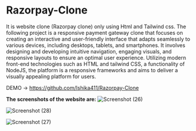 # Razorpay-Clone
It is website clone (Razorpay clone) only using Html and Tailwind css. 
The following project is a responsive payment gateway clone that focuses on creating an interactive and user-friendly interface that adapts seamlessly to various devices, including desktops, tablets, and smartphones. It involves designing and developing intuitive navigation, engaging visuals, and responsive layouts to ensure an optimal user experience. Utilizing modern front-end technologies such as HTML and tailwind CSS, a functionality of NodeJS, the platform is a responsive frameworks and aims to deliver a visually appealing platform for users.

DEMO ->  https://github.com/Ishika411/Razorpay-Clone

**The screenshots of the website are:**
![Screenshot (26)](https://github.com/user-attachments/assets/9515f73b-7572-4a10-8703-768ba5ab1ace)

![Screenshot (28)](https://github.com/user-attachments/assets/fe149b6a-7ebe-47a9-b0d4-68231636a318)

![Screenshot (27)](https://github.com/user-attachments/assets/9669a475-3629-4113-b7ef-60614c7819e1)


